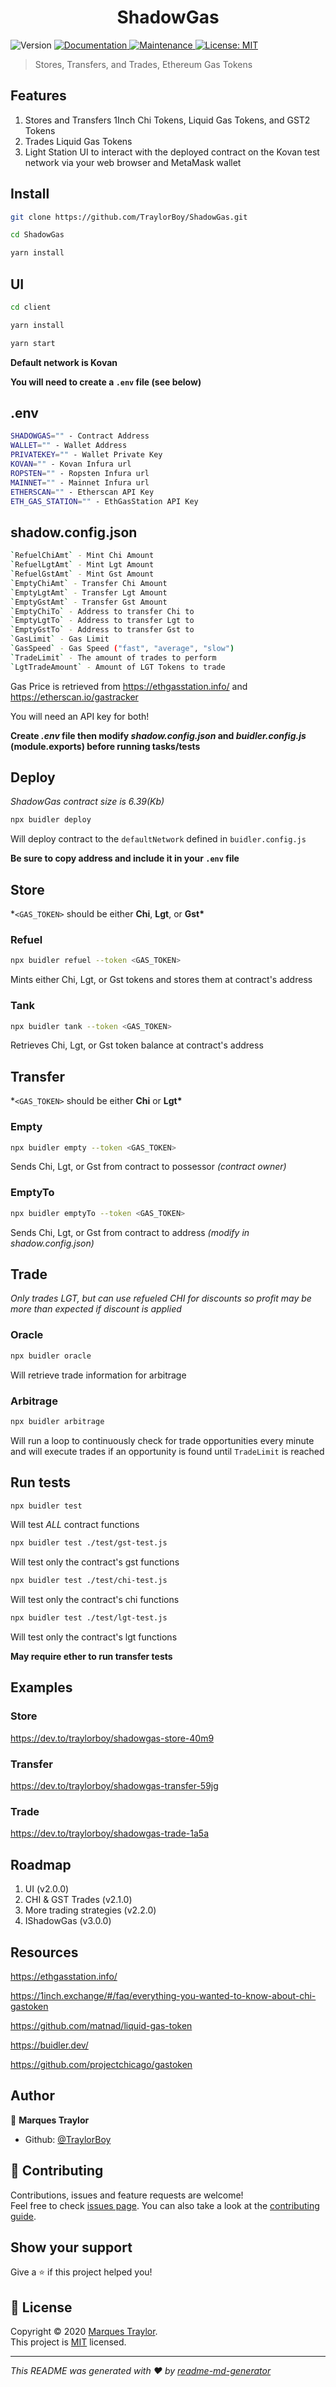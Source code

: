 <h1 align="center">ShadowGas</h1>
<p>
  <img alt="Version" src="https://img.shields.io/badge/version-2.0.0-blue.svg?cacheSeconds=2592000" />
  <a href="https://github.com/TraylorBoy/ShadowGas#readme" target="_blank">
    <img alt="Documentation" src="https://img.shields.io/badge/documentation-yes-brightgreen.svg" />
  </a>
  <a href="https://github.com/TraylorBoy/ShadowGas/graphs/commit-activity" target="_blank">
    <img alt="Maintenance" src="https://img.shields.io/badge/Maintained%3F-yes-green.svg" />
  </a>
  <a href="https://github.com/TraylorBoy/ShadowGas/blob/master/LICENSE" target="_blank">
    <img alt="License: MIT" src="https://img.shields.io/github/license/TraylorBoy/ShadowGas" />
  </a>
</p>

> Stores, Transfers, and Trades, Ethereum Gas Tokens

## Features

1. Stores and Transfers 1Inch Chi Tokens, Liquid Gas Tokens, and GST2 Tokens
2. Trades Liquid Gas Tokens
3. Light Station UI to interact with the deployed contract on the Kovan test network via your web browser and MetaMask wallet

## Install

```sh
git clone https://github.com/TraylorBoy/ShadowGas.git

cd ShadowGas

yarn install
```

## UI

```sh
cd client

yarn install

yarn start
```

**Default network is Kovan**

**You will need to create a `.env` file (see below)**

## .env

```sh
SHADOWGAS="" - Contract Address
WALLET="" - Wallet Address
PRIVATEKEY="" - Wallet Private Key
KOVAN="" - Kovan Infura url
ROPSTEN="" - Ropsten Infura url
MAINNET="" - Mainnet Infura url
ETHERSCAN="" - Etherscan API Key
ETH_GAS_STATION="" - EthGasStation API Key
```

## shadow.config.json

```sh
`RefuelChiAmt` - Mint Chi Amount
`RefuelLgtAmt` - Mint Lgt Amount
`RefuelGstAmt` - Mint Gst Amount
`EmptyChiAmt` - Transfer Chi Amount
`EmptyLgtAmt` - Transfer Lgt Amount
`EmptyGstAmt` - Transfer Gst Amount
`EmptyChiTo` - Address to transfer Chi to
`EmptyLgtTo` - Address to transfer Lgt to
`EmptyGstTo` - Address to transfer Gst to
`GasLimit` - Gas Limit
`GasSpeed` - Gas Speed ("fast", "average", "slow")
`TradeLimit` - The amount of trades to perform
`LgtTradeAmount` - Amount of LGT Tokens to trade
```

Gas Price is retrieved from https://ethgasstation.info/ and https://etherscan.io/gastracker

You will need an API key for both!

**Create _.env_ file then modify _shadow.config.json_ and _buidler.config.js_ (module.exports) before running tasks/tests**

## Deploy

_ShadowGas contract size is 6.39(Kb)_

```sh
npx buidler deploy
```

Will deploy contract to the `defaultNetwork` defined in `buidler.config.js`

**Be sure to copy address and include it in your `.env` file**

## Store

\*`<GAS_TOKEN>` should be either **Chi**, **Lgt**, or **Gst\***

### Refuel

```sh
npx buidler refuel --token <GAS_TOKEN>
```

Mints either Chi, Lgt, or Gst tokens and stores them at contract's address

### Tank

```sh
npx buidler tank --token <GAS_TOKEN>
```

Retrieves Chi, Lgt, or Gst token balance at contract's address

## Transfer

\*`<GAS_TOKEN>` should be either **Chi** or **Lgt\***

### Empty

```sh
npx buidler empty --token <GAS_TOKEN>
```

Sends Chi, Lgt, or Gst from contract to possessor _(contract owner)_

### EmptyTo

```sh
npx buidler emptyTo --token <GAS_TOKEN>
```

Sends Chi, Lgt, or Gst from contract to address _(modify in shadow.config.json)_

## Trade

_Only trades LGT, but can use refueled CHI for discounts so profit may be more than expected if discount is applied_

### Oracle

```sh
npx buidler oracle
```

Will retrieve trade information for arbitrage

### Arbitrage

```sh
npx buidler arbitrage
```

Will run a loop to continuously check for trade opportunities every minute and will execute trades if an opportunity is found until `TradeLimit` is reached

## Run tests

```sh
npx buidler test
```

Will test _ALL_ contract functions

```sh
npx buidler test ./test/gst-test.js
```

Will test only the contract's gst functions

```sh
npx buidler test ./test/chi-test.js
```

Will test only the contract's chi functions

```sh
npx buidler test ./test/lgt-test.js
```

Will test only the contract's lgt functions

**May require ether to run transfer tests**

## Examples

### Store

https://dev.to/traylorboy/shadowgas-store-40m9

### Transfer

https://dev.to/traylorboy/shadowgas-transfer-59jg

### Trade

https://dev.to/traylorboy/shadowgas-trade-1a5a

## Roadmap

1. UI (v2.0.0)
2. CHI & GST Trades (v2.1.0)
3. More trading strategies (v2.2.0)
4. IShadowGas (v3.0.0)

## Resources

https://ethgasstation.info/

https://1inch.exchange/#/faq/everything-you-wanted-to-know-about-chi-gastoken

https://github.com/matnad/liquid-gas-token

https://buidler.dev/

https://github.com/projectchicago/gastoken

## Author

👤 **Marques Traylor**

-   Github: [@TraylorBoy](https://github.com/TraylorBoy)

## 🤝 Contributing

Contributions, issues and feature requests are welcome!<br />Feel free to check [issues page](https://github.com/TraylorBoy/ShadowGas/issues). You can also take a look at the [contributing guide](https://github.com/TraylorBoy/ShadowGas/blob/master/CONTRIBUTING.md).

## Show your support

Give a ⭐️ if this project helped you!

## 📝 License

Copyright © 2020 [Marques Traylor](https://github.com/TraylorBoy).<br />
This project is [MIT](https://github.com/TraylorBoy/ShadowGas/blob/master/LICENSE) licensed.

---

_This README was generated with ❤️ by [readme-md-generator](https://github.com/kefranabg/readme-md-generator)_
